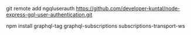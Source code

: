 git remote add ngqluserauth https://github.com/developer-kuntal/node-express-gql-user-authentication.git

npm install graphql-tag graphql-subscriptions subscriptions-transport-ws